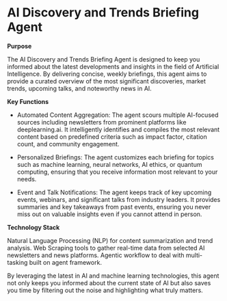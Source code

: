 # AI Discovery and Trends Briefing Agent

**Purpose**

The AI Discovery and Trends Briefing Agent is designed to keep you informed about the latest developments and insights in the field of Artificial Intelligence. By delivering concise, weekly briefings, this agent aims to provide a curated overview of the most significant discoveries, market trends, upcoming talks, and noteworthy news in AI.

**Key Functions**

- Automated Content Aggregation: The agent scours multiple AI-focused sources including newsletters from prominent platforms like deeplearning.ai. It intelligently identifies and compiles the most relevant content based on predefined criteria such as impact factor, citation count, and community engagement.

- Personalized Briefings: The agent customizes each briefing for topics such as machine learning, neural networks, AI ethics, or quantum computing, ensuring that you receive information most relevant to your needs.
  
- Event and Talk Notifications: The agent keeps track of key upcoming events, webinars, and significant talks from industry leaders. It provides summaries and key takeaways from past events, ensuring you never miss out on valuable insights even if you cannot attend in person.

**Technology Stack**

Natural Language Processing (NLP) for content summarization and trend analysis.
Web Scraping tools to gather real-time data from selected AI newsletters and news platforms.
Agentic workflow to deal with multi-tasking built on agent framework.


By leveraging the latest in AI and machine learning technologies, this agent not only keeps you informed about the current state of AI but also saves you time by filtering out the noise and highlighting what truly matters.
